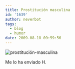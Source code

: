 ```yaml
---
title: Prostitución masculina
id: '1639'
author: neverbot
tags:
  - blog
  - humor
date: 2009-08-18 09:59:56
---
```


![prostitución-masculina](./prostitucion-masculina/prostitución-masculina.jpg "prostitución-masculina")

Me lo ha enviado H.[](http://nsfw.es/wp-content/uploads/2009/08/prostituci%C3%B3n-masculina.jpg)